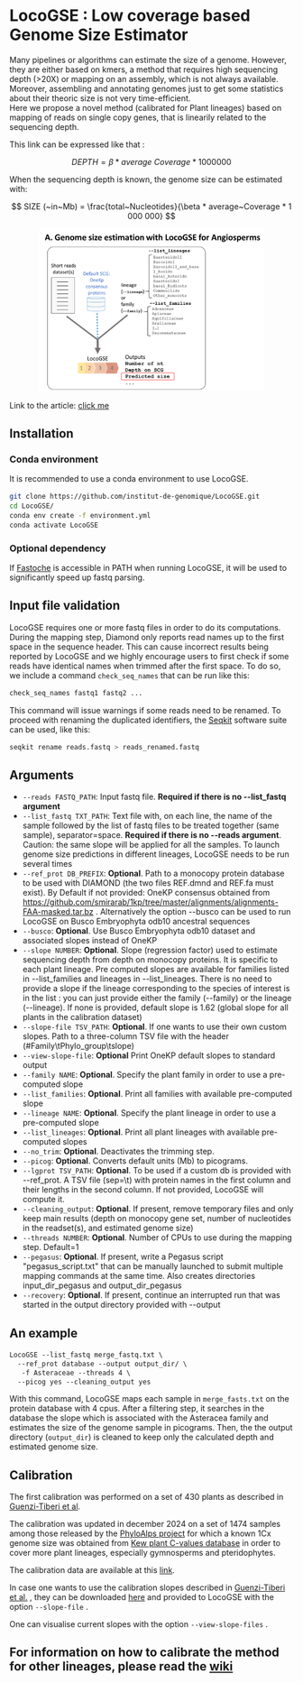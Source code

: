 # LocoGSE : Low coverage based Genome Size Estimator

Many pipelines or algorithms can estimate the size of a genome. However, they are either based on kmers, a method that requires high sequencing depth (>20X) or mapping on an assembly, which is not always available.   
Moreover, assembling and annotating genomes just to get some statistics about their theoric size is not very time-efficient.  
Here we propose a novel method (calibrated for Plant lineages) based on mapping of reads on single copy genes, that is linearily related to the sequencing depth.  

This link can be expressed like that :


$$ DEPTH = \beta *  average~Coverage  * 1 000 000 $$

When the sequencing depth is known, the genome size can be estimated with:


$$ SIZE (~in~Mb) = \frac{total~Nucleotides}{\beta * average~Coverage * 1 000 000} $$


<p align="center">
  <img width="400" alt="schema_A" src="https://github.com/institut-de-genomique/LocoGSE/blob/main/images/schema_A.png?raw=true">
</p>

Link to the article: [click me](https://www.frontiersin.org/journals/plant-science/articles/10.3389/fpls.2024.1328966/full)

## Installation

### Conda environment 

It is recommended to use a conda environment to use LocoGSE.

```bash
git clone https://github.com/institut-de-genomique/LocoGSE.git
cd LocoGSE/
conda env create -f environment.yml
conda activate LocoGSE
```

### Optional dependency

If [Fastoche](https://github.com/institut-de-genomique/fastoche) is accessible in PATH when running LocoGSE, it will be used to significantly speed up fastq parsing.

## Input file validation

LocoGSE requires one or more fastq files in order to do its computations. During the mapping step, Diamond only reports read names up to the first space in the sequence header. This can cause incorrect results being reported by LocoGSE and we highly encourage users to first check if some reads have identical names when trimmed after the first space. To do so, we include a command `check_seq_names` that can be run like this:
```bash
check_seq_names fastq1 fastq2 ...
```
This command will issue warnings if some reads need to be renamed. To proceed with renaming the duplicated identifiers, the [Seqkit](https://bioinf.shenwei.me/seqkit/) software suite can be used, like this:
```bash
seqkit rename reads.fastq > reads_renamed.fastq
```

## Arguments
- `--reads FASTQ_PATH`: Input fastq file. **Required if there is no --list_fastq argument**
- `--list_fastq TXT_PATH`: Text file with, on each line, the name of the sample followed by the list of fastq files to be treated together (same sample), separator=space. **Required if there is no --reads argument**. Caution: the same slope will be applied for all the samples. To launch genome size predictions in different lineages, LocoGSE needs to be run several times
- `--ref_prot DB_PREFIX`: **Optional**. Path to a monocopy protein database to be used with DIAMOND (the two files REF.dmnd and REF.fa must exist). By Default if not provided: OneKP consensus obtained from https://github.com/smirarab/1kp/tree/master/alignments/alignments-FAA-masked.tar.bz . Alternatively the option --busco can be used to run LocoGSE on Busco Embryophyta odb10 ancestral sequences
- `--busco`: **Optional**. Use Busco Embryophyta odb10 dataset and associated slopes instead of OneKP
- `--slope NUMBER`: **Optional**. Slope (regression factor) used to estimate sequencing depth from depth on monocopy proteins. It is specific to each plant lineage. Pre computed slopes are available for families listed in --list_families and lineages in --list_lineages. There is no need to provide a slope if the lineage corresponding to the species of interest is in the list : you can just provide either the family (--family) or the lineage (--lineage). If none is provided, default slope is 1.62 (global slope for all plants in the calibration dataset)
- `--slope-file TSV_PATH`: **Optional**. If one wants to use their own custom slopes. Path to a three-column TSV file with the header (#Family\tPhylo_group\tslope)
- `--view-slope-file`: **Optional** Print OneKP default slopes to standard output
- `--family NAME`: **Optional**. Specify the plant family in order to use a pre-computed slope
- `--list_families`: **Optional**. Print all families with available pre-computed slope
- `--lineage NAME`: **Optional**. Specify the plant lineage in order to use a pre-computed slope
- `--list_lineages`: **Optional**. Print all plant lineages with available pre-computed slopes
- `--no_trim`: **Optional**. Deactivates the trimming step.
- `--picog`: **Optional**. Converts default units (Mb) to picograms.
- `--lgprot TSV_PATH`: **Optional**. To be used if a custom db is provided with --ref_prot. A TSV file (sep=\t) with protein names in the first column and their lengths in the second column. If not provided, LocoGSE will compute it.
- `--cleaning_output`: **Optional**. If present, remove temporary files and only keep main results (depth on monocopy gene set, number of nucleotides in the readset(s), and estimated genome size)
- `--threads NUMBER`: **Optional**. Number of CPUs to use during the mapping step. Default=1
- `--pegasus`: **Optional**. If present, write a Pegasus script "pegasus_script.txt" that can be manually launched to submit multiple mapping commands at the same time. Also creates directories input_dir_pegasus and output_dir_pegasus
- `--recovery`: **Optional**. If present, continue an interrupted run that was started in the output directory provided with --output

## An example

```
LocoGSE --list_fastq merge_fastq.txt \
  --ref_prot database --output output_dir/ \
   -f Asteraceae --threads 4 \
  --picog yes --cleaning_output yes
```

With this command, LocoGSE maps each sample in `merge_fasts.txt` on the protein database with 4 cpus. After a filtering step, it searches in the database the slope which is associated with the Asteracea family and estimates the size of the genome sample in picograms. Then, the the output directory (`output_dir`) is cleaned  to keep only the calculated depth and estimated genome size.

## Calibration

The first calibration was performed on a set of 430 plants as described in [Guenzi-Tiberi et al](https://www.frontiersin.org/journals/plant-science/articles/10.3389/fpls.2024.1328966/full).

The calibration was updated in december 2024 on a set of 1474 samples among those released by the [PhyloAlps project](https://www.ebi.ac.uk/ena/browser/view/PRJEB85061) for which a known 1Cx genome size was obtained from [ Kew plant C-values database](https://cvalues.science.kew.org/) in order to cover more plant lineages, especially gymnosperms and pteridophytes.

The calibration data are available at this [link](https://github.com/user-attachments/files/18560451/DATA_CALIBRATION_V2.csv).
 
In case one wants to use the calibration slopes described in [Guenzi-Tiberi et al.](https://www.frontiersin.org/journals/plant-science/articles/10.3389/fpls.2024.1328966/full) , they can be downloaded [here](https://github.com/user-attachments/files/18560444/LocoGSE_PlantFamilies.CoeffRegression.V1.txt) and provided to LocoGSE with the option `--slope-file` .

One can visualise current slopes with the option `--view-slope-files` .


## For information on how to calibrate the method for other lineages, please read the [wiki](https://github.com/institut-de-genomique/LocoGSE/wiki/Home)


